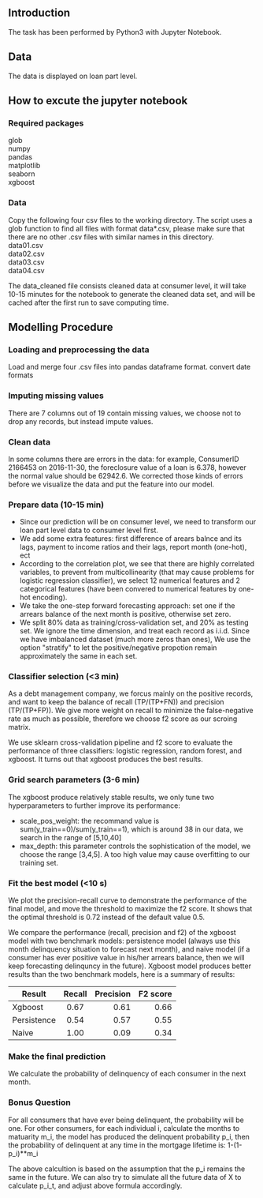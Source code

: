 ## Introduction

The task has been performed by Python3 with Jupyter Notebook.

## Data

The data is displayed on loan part level.

## How to excute the jupyter notebook
### Required packages
glob  
numpy  
pandas  
matplotlib  
seaborn  
xgboost  

### Data 
Copy the following four csv files to the working directory. The script uses a glob function to find all files with format data*.csv, please make sure that there are no other .csv files with similar names in this directory.  
data01.csv  
data02.csv  
data03.csv  
data04.csv  

The data_cleaned file consists cleaned data at consumer level, it will take 10-15 minutes for the notebook to generate the cleaned data set, and will be cached after the first run to save computing time. 

## Modelling Procedure

### Loading and preprocessing the data
Load and merge four .csv files into pandas dataframe format.
convert date formats

### Imputing missing values
There are 7 columns out of 19 contain missing values, we choose not to drop any records, but instead impute values. 

### Clean data
In some columns there are errors in the data: for example, ConsumerID 2166453 on 2016-11-30, the foreclosure value of a loan is 6.378, however the normal value should be 62942.6. We corrected those kinds of errors before we visualize the data and put the feature into our model.

### Prepare data (10-15 min)
- Since our prediction will be on consumer level, we need to transform our loan part level data to consumer level first.
- We add some extra features: first difference of arears balnce and its lags, payment to income ratios and their lags, report month (one-hot), ect
- According to the correlation plot, we see that there are highly correlated variables, to prevent from multicollinearity (that may cause problems for logistic regression classifier), we select 12 numerical features and 2 categorical features (have been convered to numerical features by one-hot encoding).
- We take the one-step forward forecasting approach: set one if the arrears balance of the next month is positive, otherwise set zero. 
- We split 80% data as training/cross-validation set, and 20% as testing set. We ignore the time dimension, and treat each record as i.i.d. 
  Since we have imbalanced dataset (much more zeros than ones), We use the option "stratify" to let the positive/negative propotion remain approximately the same in each set.
  
### Classifier selection (<3 min)
As a debt management company, we forcus mainly on the positive records, and want to keep the balance of recall (TP/(TP+FN)) and precision (TP/(TP+FP)). We give more weight on recall to minimize the false-negative rate as much as possible, therefore we choose f2 score as our scroing matrix. 

We use sklearn cross-validation pipeline and f2 score to evaluate the performance of three classifiers: logistic regression, random forest, and xgboost. It turns out that xgboost produces the best results.

### Grid search parameters (3-6 min)
The xgboost produce relatively stable results, we only tune two hyperparameters to further improve its performance:
- scale_pos_weight: the recommand value is sum(y_train==0)/sum(y_train==1), which is around 38 in our data, we search in the range of [5,10,40]  
- max_depth: this parameter controls the sophistication of the model, we choose the range [3,4,5]. A too high value may cause overfitting to our training set.  

### Fit the best model (<10 s)
We plot the precision-recall curve to demonstrate the performance of the final model, and move the threshold to maximize the f2 score. It shows that the optimal threshold is 0.72 instead of the default value 0.5. 

We compare the performance (recall, precision and f2) of the xgboost model with two benchmark models: persistence model (always use this month delinquency situation to forecast next month), and naive model (if a consumer has ever positive value in his/her arrears balance, then we will keep forecasting delinquncy in the future). Xgboost model produces  better results than the two benchmark models, here is a summary of results:

| Result        | Recall        | Precision  | F2 score  |
| ------------- |:-------------:| ----------:| ---------:|
| Xgboost       | 0.67          | 0.61       | 0.66      |
| Persistence   | 0.54          | 0.57       | 0.55      |
| Naive         | 1.00          | 0.09       | 0.34      |

### Make the final prediction
We calculate the probability of delinquency of each consumer in the next month. 

### Bonus Question
For all consumers that have ever being delinquent, the probability will be one.
For other consumers, for each individual i,  calculate the months to matuarity m_i, the model has produced the delinquent probability p_i, then the probability of delinquent at any time in the mortgage lifetime is: 1-(1-p_i)**m_i

The above calcultion is based on the assumption that the p_i remains the same in the future. We can also try to simulate all the future data of X to calculate p_i_t, and adjust above formula accordingly. 
